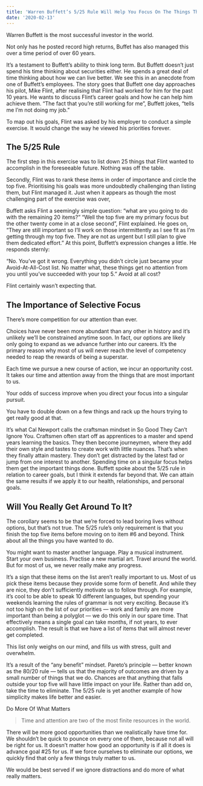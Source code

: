 ```yaml
---
title: 'Warren Buffett’s 5/25 Rule Will Help You Focus On The Things That Matter'
date: '2020-02-13'
---
```


Warren Buffett is the most successful investor in the world.

Not only has he posted record high returns, Buffet has also managed this over a time period of over 60 years.

It’s a testament to Buffett’s ability to think long term. But Buffett doesn’t just spend his time thinking about securities either. He spends a great deal of time thinking about how we can live better. We see this in an anecdote from one of Buffett’s employees.
The story goes that Buffett one day approaches his pilot, Mike Flint, after realising that Flint had worked for him for the past 10 years. He wants to discuss Flint’s career goals and how he can help him achieve them.
“The fact that you’re still working for me”, Buffett jokes, “tells me I’m not doing my job.”

To map out his goals, Flint was asked by his employer to conduct a simple exercise. It would change the way he viewed his priorities forever.

## The 5/25 Rule

The first step in this exercise was to list down 25 things that Flint wanted to accomplish in the foreseeable future. Nothing was off the table.

Secondly, Flint was to rank these items in order of importance and circle the top five. Prioritising his goals was more undoubtedly challenging than listing them, but Flint managed it.
Just when it appears as though the most challenging part of the exercise was over, 

Buffett asks Flint a seemingly simple question: “what are you going to do with the remaining 20 items?”
“Well the top five are my primary focus but the other twenty come in at a close second”, Flint explained. He goes on, “They are still important so I’ll work on those intermittently as I see fit as I’m getting through my top five. They are not as urgent but I still plan to give them dedicated effort.”
At this point, Buffett’s expression changes a little. He responds sternly:

“No. You’ve got it wrong. Everything you didn’t circle just became your Avoid-At-All-Cost list. No matter what, these things get no attention from you until you’ve succeeded with your top 5.”
Avoid at all cost?

Flint certainly wasn’t expecting that.

## The Importance of Selective Focus

There’s more competition for our attention than ever.

Choices have never been more abundant than any other in history and it’s unlikely we’ll be constrained anytime soon. In fact, our options are likely only going to expand as we advance further into our careers.
It’s the primary reason why most of us will never reach the level of competency needed to reap the rewards of being a superstar. 

Each time we pursue a new course of action, we incur an opportunity cost. It takes our time and attention away from the things that are most important to us.

Your odds of success improve when you direct your focus into a singular pursuit. 

You have to double down on a few things and rack up the hours trying to get really good at that.

It’s what Cal Newport calls the craftsman mindset in So Good They Can’t Ignore You. Craftsmen often start off as apprentices to a master and spend years learning the basics. They then become journeymen, where they add their own style and tastes to create work with little nuances. That’s when they finally attain mastery.
They don’t get distracted by the latest fad or jump from one interest to another. Spending time on a singular focus helps them get the important things done.
Buffett spoke about the 5/25 rule in relation to career goals, but I think it extends far beyond that. We can attain the same results if we apply it to our health, relationships, and personal goals.

## Will You Really Get Around To It?

The corollary seems to be that we’re forced to lead boring lives without options, but that’s not true. The 5/25 rule’s only requirement is that you finish the top five items before moving on to item #6 and beyond.
Think about all the things you have wanted to do.

You might want to master another language. Play a musical instrument. Start your own business. Practise a new martial art. Travel around the world.
But for most of us, we never really make any progress.

It’s a sign that these items on the list aren’t really important to us. Most of us pick these items because they provide some form of benefit. And while they are nice, they don’t sufficiently motivate us to follow through.
For example, it’s cool to be able to speak 10 different languages, but spending your weekends learning the rules of grammar is not very exciting. Because it’s not too high on the list of our priorities — work and family are more important than being a polyglot — we do this only in our spare time. That effectively means a single goal can take months, if not years, to ever accomplish.
The result is that we have a list of items that will almost never get completed.

This list only weighs on our mind, and fills us with stress, guilt and overwhelm.

It’s a result of the “any benefit” mindset. Pareto’s principle — better known as the 80/20 rule — tells us that the majority of outcomes are driven by a small number of things that we do. Chances are that anything that falls outside your top five will have little impact on your life.
Rather than add on, take the time to eliminate. The 5/25 rule is yet another example of how simplicity makes life better and easier.

Do More Of What Matters

> Time and attention are two of the most finite resources in the world.

There will be more good opportunities than we realistically have time for. We shouldn’t be quick to pounce on every one of them, because not all will be right for us. It doesn’t matter how good an opportunity is if all it does is advance goal #25 for us.
If we force ourselves to eliminate our options, we quickly find that only a few things truly matter to us.

We would be best served if we ignore distractions and do more of what really matters.


